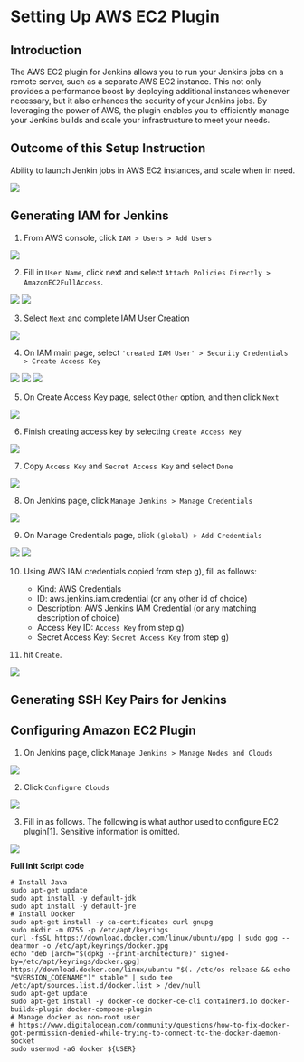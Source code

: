 # Setting Up AWS EC2 Plugin

## Introduction

The AWS EC2 plugin for Jenkins allows you to run your Jenkins jobs on a remote server, such as a separate AWS EC2 instance. This not only provides a performance boost by deploying additional instances whenever necessary, but it also enhances the security of your Jenkins jobs. By leveraging the power of AWS, the plugin enables you to efficiently manage your Jenkins builds and scale your infrastructure to meet your needs.

## Outcome of this Setup Instruction

Ability to launch Jenkin jobs in AWS EC2 instances, and scale when in need.

<img src="https://user-images.githubusercontent.com/6856382/230738833-36fd6c14-5b11-450f-9c2b-aca01b60bcee.png"/>

## Generating IAM for Jenkins

1. From AWS console, click `IAM > Users > Add Users`

<img src="https://user-images.githubusercontent.com/6856382/230739300-e6e8e1fa-ce09-4777-9fce-b4ebc31e8f19.png"/>

2. Fill in `User Name`, click next and select `Attach Policies Directly > AmazonEC2FullAccess`.

<img src="https://user-images.githubusercontent.com/6856382/230739331-794fdaa3-0dcb-4c03-a418-ab84ac11eb4e.png"/>

<img src="https://user-images.githubusercontent.com/6856382/230739344-6c474bd5-65b4-4a91-8733-4786ea79064d.png"/>

3. Select `Next` and complete IAM User Creation

<img src="https://user-images.githubusercontent.com/6856382/230739356-8757663b-a0f2-4683-b959-6ab207331aad.png"/>

4. On IAM main page, select `'created IAM User' > Security Credentials > Create Access Key`

<img src="https://user-images.githubusercontent.com/6856382/230739383-b25e06d6-5483-4236-a6e2-48892b33091f.png"/>

<img src="https://user-images.githubusercontent.com/6856382/230739641-c5910c8d-ccf7-41a1-8482-7624f5d08018.png"/>

<img src="https://user-images.githubusercontent.com/6856382/230739655-49edb320-b490-4ffe-9185-57cd57fdec25.png"/>

5. On Create Access Key page, select `Other` option, and then click `Next`

<img src="https://user-images.githubusercontent.com/6856382/230739843-12c78096-68b2-492f-99d9-5000fb523538.png"/>

6. Finish creating access key by selecting `Create Access Key`

<img src="https://user-images.githubusercontent.com/6856382/230739876-7c3210a9-b43e-406f-b609-69ebefa0b0c6.png" />

7. Copy `Access Key` and `Secret Access Key` and select `Done`

<img src="https://user-images.githubusercontent.com/6856382/230739895-e9d81cb0-55b6-4770-a7cf-6a64c10f2d9e.png"/>

8. On Jenkins page, click `Manage Jenkins > Manage Credentials`

<img src="https://user-images.githubusercontent.com/6856382/230739911-f11ee4ae-7a86-4ffe-92e2-eb8bd4c1869a.png"/>

9. On Manage Credentials page, click `(global) > Add Credentials`

<img src="https://user-images.githubusercontent.com/6856382/230739923-b40cb40e-217d-4da1-b9ec-e85f2b4afdb1.png"/>

<img src="https://user-images.githubusercontent.com/6856382/230739933-453c0e79-0c7a-464e-9ff4-29873a3b0147.png"/>

10. Using AWS IAM credentials copied from step g), fill as follows:
    - Kind: AWS Credentials
    - ID: aws.jenkins.iam.credential (or any other id of choice)
    - Description: AWS Jenkins IAM Credential (or any matching description of choice)
    - Access Key ID: `Access Key` from step g)
    - Secret Access Key: `Secret Access Key` from step g)

11. hit `Create`.

<img src="https://user-images.githubusercontent.com/6856382/230739958-8424e669-308b-48b5-b377-9a5a0ce12f9b.png"/>

## Generating SSH Key Pairs for Jenkins

## Configuring Amazon EC2 Plugin

1. On Jenkins page, click `Manage Jenkins > Manage Nodes and Clouds`

<img src="https://user-images.githubusercontent.com/6856382/230740569-2498c2a1-eadd-4a4a-95d9-617ed575733a.png"/>

2.  Click `Configure Clouds`

<img src="https://user-images.githubusercontent.com/6856382/230740611-e6646c3d-352c-40b4-8527-0ffbe71e8732.png"/>

3. Fill in as follows. The following is what author used to configure EC2 plugin[1]. Sensitive information is omitted.

<img src="https://user-images.githubusercontent.com/6856382/230740665-19959686-89b7-4c32-bc4e-29051df281fd.png"/>


**Full Init Script code**

```
# Install Java
sudo apt-get update
sudo apt install -y default-jdk
sudo apt install -y default-jre
# Install Docker
sudo apt-get install -y ca-certificates curl gnupg
sudo mkdir -m 0755 -p /etc/apt/keyrings
curl -fsSL https://download.docker.com/linux/ubuntu/gpg | sudo gpg --dearmor -o /etc/apt/keyrings/docker.gpg
echo "deb [arch="$(dpkg --print-architecture)" signed-by=/etc/apt/keyrings/docker.gpg] https://download.docker.com/linux/ubuntu "$(. /etc/os-release && echo "$VERSION_CODENAME")" stable" | sudo tee /etc/apt/sources.list.d/docker.list > /dev/null
sudo apt-get update
sudo apt-get install -y docker-ce docker-ce-cli containerd.io docker-buildx-plugin docker-compose-plugin
# Manage docker as non-root user
# https://www.digitalocean.com/community/questions/how-to-fix-docker-got-permission-denied-while-trying-to-connect-to-the-docker-daemon-socket
sudo usermod -aG docker ${USER}
```